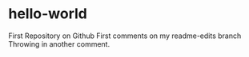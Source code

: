 # hello-world
First Repository on Github
First comments on my readme-edits branch
Throwing in another comment.
